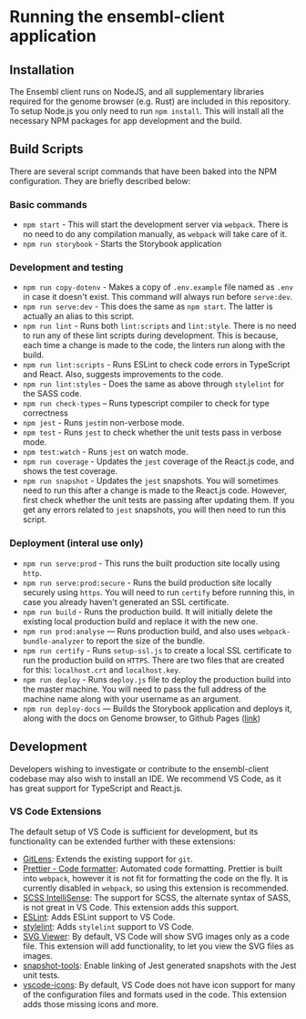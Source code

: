 # Running the ensembl-client application

## Installation

The Ensembl client runs on NodeJS, and all supplementary libraries required for the genome browser (e.g. Rust) are included in this repository. To setup Node.js you only need to run `npm install`. This will install all the necessary NPM packages for app development and the build.

## Build Scripts

There are several script commands that have been baked into the NPM configuration. They are briefly described below:

### Basic commands
- `npm start` - This will start the development server via `webpack`. There is no need to do any compilation manually, as `webpack` will take care of it.
- `npm run storybook` - Starts the Storybook application

### Development and testing
- `npm run copy-dotenv` - Makes a copy of `.env.example` file named as `.env` in case it doesn't exist. This command will always run before `serve:dev`.
- `npm run serve:dev` - This does the same as `npm start`. The latter is actually an alias to this script.
- `npm run lint` - Runs both `lint:scripts` and `lint:style`. There is no need to run any of these lint scripts during development. This is because, each time a change is made to the code, the linters run along with the build.
- `npm run lint:scripts` - Runs ESLint to check code errors in TypeScript and React. Also, suggests improvements to the code.
- `npm run lint:styles` - Does the same as above through `stylelint` for the SASS code.
- `npm run check-types` – Runs typescript compiler to check for type correctness
- `npm jest` - Runs `jest`in non-verbose mode.
- `npm test` - Runs `jest` to check whether the unit tests pass in verbose mode.
- `npm test:watch` - Runs `jest` on watch mode.
- `npm run coverage` - Updates the `jest` coverage of the React.js code, and shows the test coverage.
- `npm run snapshot` - Updates the `jest` snapshots. You will sometimes need to run this after a change is made to the React.js code. However, first check whether the unit tests are passing after updating them. If you get any errors related to `jest` snapshots, you will then need to run this script.

### Deployment (interal use only)
- `npm run serve:prod` - This runs the built production site locally using `http`.
- `npm run serve:prod:secure` - Runs the build production site locally securely using `https`. You will need to run `certify` before running this, in case you already haven't generated an SSL certificate.
- `npm run build` - Runs the production build. It will initially delete the existing local production build and replace it with the new one.
- `npm run prod:analyse` — Runs production build, and also uses `webpack-bundle-analyzer` to report the size of the bundle.
- `npm run certify` - Runs `setup-ssl.js` to create a local SSL certificate to run the production build on `HTTPS`. There are two files that are created for this: `localhost.crt` and `localhost.key`.
- `npm run deploy` - Runs `deploy.js` file to deploy the production build into the master machine. You will need to pass the full address of the machine name along with your username as an argument.
- `npm run deploy-docs` — Builds the Storybook application and deploys it, along with the docs on Genome browser, to Github Pages ([link](https://ensembl.github.io/ensembl-client))

## Development

Developers wishing to investigate or contribute to the ensembl-client codebase may also wish to install an IDE. We recommend VS Code, as it has great support for TypeScript and React.js.

### VS Code Extensions

The default setup of VS Code is sufficient for development, but its functionality can be extended further with these extensions:

- [GitLens](https://marketplace.visualstudio.com/items?itemName=eamodio.gitlens): Extends the existing support for `git`.
- [Prettier - Code formatter](https://marketplace.visualstudio.com/items?itemName=esbenp.prettier-vscode): Automated code formatting. Prettier is built into `webpack`, however it is not fit for formatting the code on the fly. It is currently disabled in `webpack`, so using this extension is recommended.
- [SCSS IntelliSense](https://marketplace.visualstudio.com/items?itemName=mrmlnc.vscode-scss): The support for SCSS, the alternate syntax of SASS, is not great in VS Code. This extension adds this support.
- [ESLint](https://marketplace.visualstudio.com/items?itemName=dbaeumer.vscode-eslint): Adds ESLint support to VS Code.
- [stylelint](https://marketplace.visualstudio.com/items?itemName=shinnn.stylelint): Adds `stylelint` support to VS Code.
- [SVG Viewer](https://marketplace.visualstudio.com/items?itemName=cssho.vscode-svgviewer): By default, VS Code will show SVG images only as a code file. This extension will add functionality, to let you view the SVG files as images.
- [snapshot-tools](https://marketplace.visualstudio.com/items?itemName=asvetliakov.snapshot-tools): Enable linking of Jest generated snapshots with the Jest unit tests.
- [vscode-icons](https://marketplace.visualstudio.com/items?itemName=robertohuertasm.vscode-icons): By default, VS Code does not have icon support for many of the configuration files and formats used in the code. This extension adds those missing icons and more.

